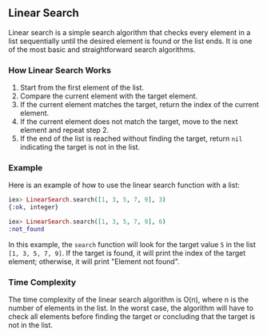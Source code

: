 ## Linear Search

Linear search is a simple search algorithm that checks every element in a list sequentially until the desired element is found or the list ends. It is one of the most basic and straightforward search algorithms.

### How Linear Search Works

1. Start from the first element of the list.
2. Compare the current element with the target element.
3. If the current element matches the target, return the index of the current element.
4. If the current element does not match the target, move to the next element and repeat step 2.
5. If the end of the list is reached without finding the target, return `nil` indicating the target is not in the list.

### Example

Here is an example of how to use the linear search function with a list:

```elixir
iex> LinearSearch.search([1, 3, 5, 7, 9], 3)
{:ok, integer}

iex> LinearSearch.search([1, 3, 5, 7, 9], 6)
:not_found
```

In this example, the `search` function will look for the target value `5` in the list `[1, 3, 5, 7, 9]`. If the target is found, it will print the index of the target element; otherwise, it will print "Element not found".

### Time Complexity

The time complexity of the linear search algorithm is O(n), where n is the number of elements in the list. In the worst case, the algorithm will have to check all elements before finding the target or concluding that the target is not in the list.
